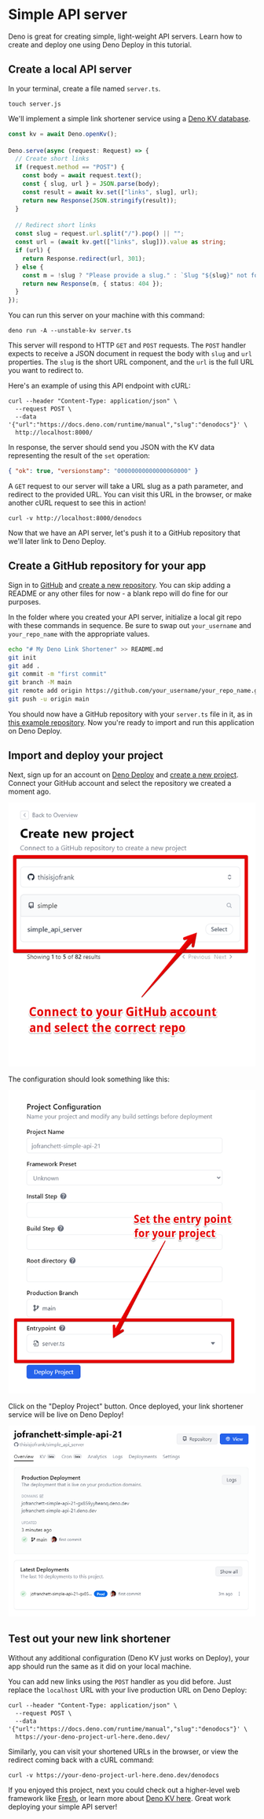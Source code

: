 # Simple API server

Deno is great for creating simple, light-weight API servers. Learn how to create
and deploy one using Deno Deploy in this tutorial.

## Create a local API server

In your terminal, create a file named `server.ts`.

```shell
touch server.js
```

We'll implement a simple link shortener service using a
[Deno KV database](/deploy/kv/manual).

```ts title="server.ts"
const kv = await Deno.openKv();

Deno.serve(async (request: Request) => {
  // Create short links
  if (request.method == "POST") {
    const body = await request.text();
    const { slug, url } = JSON.parse(body);
    const result = await kv.set(["links", slug], url);
    return new Response(JSON.stringify(result));
  }

  // Redirect short links
  const slug = request.url.split("/").pop() || "";
  const url = (await kv.get(["links", slug])).value as string;
  if (url) {
    return Response.redirect(url, 301);
  } else {
    const m = !slug ? "Please provide a slug." : `Slug "${slug}" not found`;
    return new Response(m, { status: 404 });
  }
});
```

You can run this server on your machine with this command:

```shell
deno run -A --unstable-kv server.ts
```

This server will respond to HTTP `GET` and `POST` requests. The `POST` handler
expects to receive a JSON document in request the body with `slug` and `url`
properties. The `slug` is the short URL component, and the `url` is the full URL
you want to redirect to.

Here's an example of using this API endpoint with cURL:

```shell
curl --header "Content-Type: application/json" \
  --request POST \
  --data '{"url":"https://docs.deno.com/runtime/manual","slug":"denodocs"}' \
  http://localhost:8000/
```

In response, the server should send you JSON with the KV data representing the
result of the `set` operation:

```json
{ "ok": true, "versionstamp": "00000000000000060000" }
```

A `GET` request to our server will take a URL slug as a path parameter, and
redirect to the provided URL. You can visit this URL in the browser, or make
another cURL request to see this in action!

```shell
curl -v http://localhost:8000/denodocs
```

Now that we have an API server, let's push it to a GitHub repository that we'll
later link to Deno Deploy.

## Create a GitHub repository for your app

Sign in to [GitHub](https://github.com) and
[create a new repository](https://docs.github.com/en/get-started/quickstart/create-a-repo).
You can skip adding a README or any other files for now - a blank repo will do
fine for our purposes.

In the folder where you created your API server, initialize a local git repo
with these commands in sequence. Be sure to swap out `your_username` and
`your_repo_name` with the appropriate values.

```sh
echo "# My Deno Link Shortener" >> README.md
git init
git add .
git commit -m "first commit"
git branch -M main
git remote add origin https://github.com/your_username/your_repo_name.git
git push -u origin main
```

You should now have a GitHub repository with your `server.ts` file in it, as in
[this example repository](https://github.com/kwhinnery/simple_api_server). Now
you're ready to import and run this application on Deno Deploy.

## Import and deploy your project

Next, sign up for an account on [Deno Deploy](https://dash.deno.com) and
[create a new project](https://dash.deno.com/new_project). Connect your GitHub
account and select the repository we created a moment ago.

![Deno Deploy project selection](./images/simple_api_deploy.png)

The configuration should look something like this:

![Deno Deploy config](./images/simple_api_deploy_settings.png)

Click on the "Deploy Project" button. Once deployed, your link shortener service
will be live on Deno Deploy!

![Deno Deploy dashboard](./images/simple_api_dashboard.png)

## Test out your new link shortener

Without any additional configuration (Deno KV just works on Deploy), your app
should run the same as it did on your local machine.

You can add new links using the `POST` handler as you did before. Just replace
the `localhost` URL with your live production URL on Deno Deploy:

```shell
curl --header "Content-Type: application/json" \
  --request POST \
  --data '{"url":"https://docs.deno.com/runtime/manual","slug":"denodocs"}' \
  https://your-deno-project-url-here.deno.dev/
```

Similarly, you can visit your shortened URLs in the browser, or view the
redirect coming back with a cURL command:

```shell
curl -v https://your-deno-project-url-here.deno.dev/denodocs
```

If you enjoyed this project, next you could check out a higher-level web
framework like [Fresh](https://fresh.deno.dev), or learn more about
[Deno KV here](/deploy/kv/manual). Great work deploying your simple API server!
